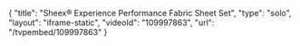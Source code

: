 {
    "title": "Sheex&reg; Experience Performance Fabric Sheet Set",
    "type": "solo",
    "layout": "iframe-static",
    "videoId": "109997863",
    "url": "\/tvpembed\/109997863"
}